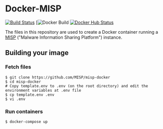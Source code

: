 # Docker-MISP
[![Build Status](https://travis-ci.org/marcelosz/Docker-MISP.svg?branch=master)](https://travis-ci.org/marcelosz/Docker-MISP)
[![Docker Build](https://github.com/marcelosz/Docker-MISP/workflows/Docker%20Image%20CI/badge.svg)
[![Docker Hub Status](https://img.shields.io/docker/build/marcelosz/misp.svg)](https://hub.docker.com/r/marcelosz/misp/)

The files in this repository are used to create a Docker container running a [MISP](http://www.misp-project.org) ("Malware Information Sharing Platform") instance.

## Building your image

### Fetch files
```
$ git clone https://github.com/MISP/misp-docker
$ cd misp-docker
# Copy template.env to .env (on the root directory) and edit the environment variables at .env file
$ cp template.env .env
$ vi .env
```

### Run containers
```
$ docker-compose up
```
